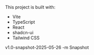 
This project is built with:

- Vite
- TypeScript
- React
- shadcn-ui
- Tailwind CSS

v1.0-snapshot-2025-05-26 -m Snapshot
